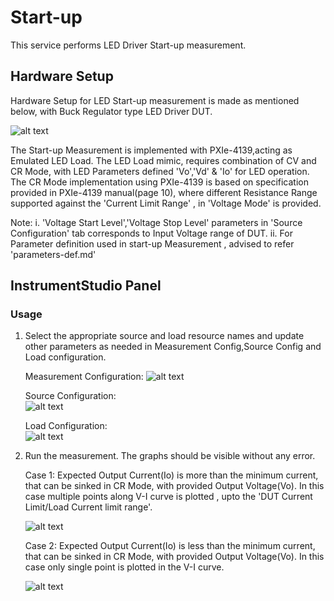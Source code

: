 # Start-up
This service performs LED Driver Start-up measurement.

## Hardware Setup

   Hardware Setup for LED Start-up measurement is made as mentioned below, with Buck Regulator type LED Driver DUT. 
   
   ![alt text](https://github.com/NI-Measurement-Plug-Ins/pmic-labview/blob/users/bkumarng-NI/LED_Startup_Documentation/docs/measurements/meas-images/LED_Driver/LED_Startup_HWSetup.png)
   
   The Start-up Measurement is implemented with PXIe-4139,acting as Emulated LED Load. The LED Load mimic, requires combination of CV and CR Mode, with LED Parameters defined 'Vo','Vd' & 'Io' for LED operation. The CR Mode implementation using PXIe-4139 is based on specification provided in PXIe-4139 manual(page 10), where different Resistance Range supported against the 'Current Limit Range' , in 'Voltage Mode' is provided.

   Note: i. 'Voltage Start Level','Voltage Stop Level' parameters in 'Source Configuration' tab corresponds to Input Voltage range of DUT.
         ii. For Parameter definition used in start-up Measurement , advised to refer 'parameters-def.md'   

## InstrumentStudio Panel

### Usage

1. Select the appropriate source and load resource names and update other parameters as needed in Measurement Config,Source Config and Load configuration.

   Measurement Configuration:
   ![alt text](https://github.com/NI-Measurement-Plug-Ins/pmic-labview/blob/users/bkumarng-NI/LED_Startup_Documentation/docs/measurements/meas-images/LED_Driver/LED_Startup_MeasConfig.png)

   Source Configuration:   
   ![alt text](https://github.com/NI-Measurement-Plug-Ins/pmic-labview/blob/users/bkumarng-NI/LED_Startup_Documentation/docs/measurements/meas-images/LED_Driver/LED_Startup_SourceConfig.png)

   Load Configuration:   
   ![alt text](https://github.com/NI-Measurement-Plug-Ins/pmic-labview/blob/users/bkumarng-NI/LED_Startup_Documentation/docs/measurements/meas-images/LED_Driver/LED_Startup_LoadConfig.png)
    

2. Run the measurement. The graphs should be visible without any error.

   Case 1: Expected Output Current(Io) is more than the minimum current, that can be sinked in CR Mode, with provided Output Voltage(Vo). In this case multiple points along V-I curve is plotted , upto the 'DUT Current Limit/Load Current limit range'.
   
   ![alt text](https://github.com/NI-Measurement-Plug-Ins/pmic-labview/blob/users/bkumarng-NI/LED_Startup_Documentation/docs/measurements/meas-images/LED_Driver/LED_Startup_Io_gt_Imin.png)

   Case 2: Expected Output Current(Io) is less than the minimum current, that can be sinked in CR Mode, with provided Output Voltage(Vo). In this case only single point is plotted in the V-I curve.
   
   ![alt text](https://github.com/NI-Measurement-Plug-Ins/pmic-labview/blob/users/bkumarng-NI/LED_Startup_Documentation/docs/measurements/meas-images/LED_Driver/LED_Startup_Io_lt_Imin.png)
   

   

